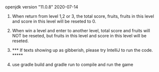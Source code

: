 openjdk version "11.0.8" 2020-07-14

1. When return from level 1,2 or 3, the total score, fruits,
fruits in this level and score in this level will be reseted to 0.

2. When win a level and enter to another level, total score and fruits will NOT
be reseted, but fruits in this level and score in this level will be reseted.

3. *** If texts showing up as gibberish, please try IntelliJ to run the code.  *****

4. use gradle build and gradle run to compile and run the game
